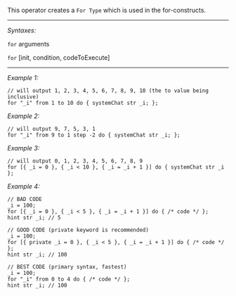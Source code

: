 This operator creates a `For Type` which is used in the for-constructs.


---
*Syntaxes:*

`for` arguments

`for` [init, condition, codeToExecute]

---
*Example 1:*

```sqf
// will output 1, 2, 3, 4, 5, 6, 7, 8, 9, 10 (the to value being inclusive)
for "_i" from 1 to 10 do { systemChat str _i; };
```

*Example 2:*

```sqf
// will output 9, 7, 5, 3, 1
for "_i" from 9 to 1 step -2 do { systemChat str _i; };
```

*Example 3:*

```sqf
// will output 0, 1, 2, 3, 4, 5, 6, 7, 8, 9
for [{ _i = 0 }, { _i < 10 }, { _i = _i + 1 }] do { systemChat str _i };
```

*Example 4:*

```sqf
// BAD CODE
_i = 100;
for [{ _i = 0 }, { _i < 5 }, { _i = _i + 1 }] do { /* code */ };
hint str _i; // 5

// GOOD CODE (private keyword is recommended)
_i = 100;
for [{ private _i = 0 }, { _i < 5 }, { _i = _i + 1 }] do { /* code */ };
hint str _i; // 100

// BEST CODE (primary syntax, fastest)
_i = 100;
for "_i" from 0 to 4 do { /* code */ };
hint str _i; // 100
```